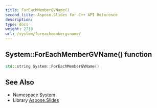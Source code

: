 ```yaml
---
title: ForEachMemberGVName()
second_title: Aspose.Slides for C++ API Reference
description: 
type: docs
weight: 2718
url: /system/foreachmembergvname/
---
```

## System::ForEachMemberGVName() function




```cpp
std::string System::ForEachMemberGVName()
```

## See Also

* Namespace [System](../)
* Library [Aspose.Slides](../../)